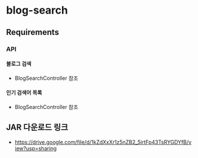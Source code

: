 # blog-search

## Requirements

### API

#### 블로그 검색
- BlogSearchController 참조

#### 인기 검색어 목록
- BlogSearchController 참조

## JAR 다운로드 링크
- https://drive.google.com/file/d/1kZdXxXr1z5nZB2_5irtFp43TsRYGDYfB/view?usp=sharing